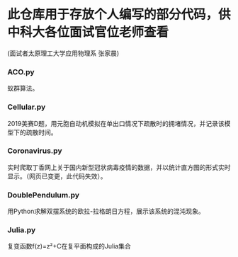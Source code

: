 # 此仓库用于存放个人编写的部分代码，供中科大各位面试官位老师查看
(面试者太原理工大学应用物理系 张家晨)
### ACO.py
蚁群算法。
### Cellular.py
2019美赛D题，用元胞自动机模拟在单出口情况下疏散时的拥堵情况，并记录该模型下的疏散时间。
### Coronavirus.py
实时爬取丁香网上关于国内新型冠状病毒疫情的数据，并以统计直方图的形式实时显示。（网页已变更，此代码失效）。
### DoublePendulum.py
用Python求解双摆系统的欧拉-拉格朗日方程，展示该系统的混沌现象。
### Julia.py
复变函数f(z)=z²+C在复平面构成的Julia集合

